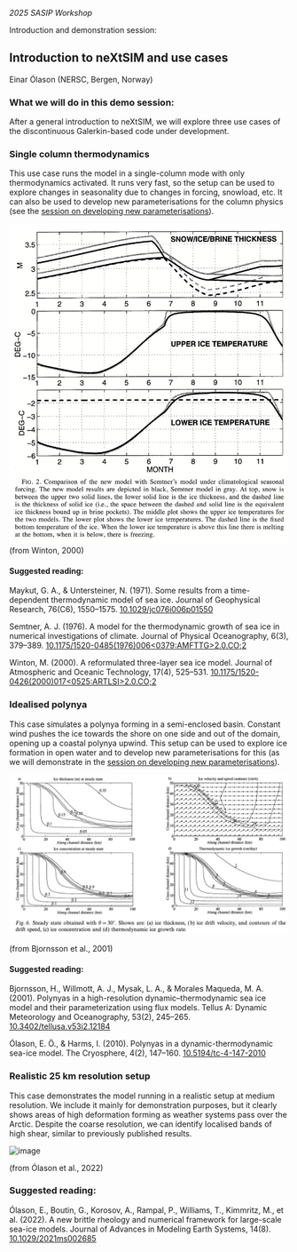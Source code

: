 _2025 SASIP Workshop_

Introduction and demonstration session:

## Introduction to neXtSIM and use cases
Einar Ólason (NERSC, Bergen, Norway)

### What we will do in this demo session:
After a general introduction to neXtSIM, we will explore three use cases of the discontinuous Galerkin-based code under development.

### Single column thermodynamics
This use case runs the model in a single-column mode with only thermodynamics activated. It runs very fast, so the setup can be used to explore changes in seasonality due to changes in forcing, snowload, etc. It can also be used to develop new parameterisations for the column physics (see the [session on developing new parameterisations](../nextsim-param/README.md)).

![image](figures/Winton_2000_Fig2.png)
(from Winton, 2000)


#### Suggested reading:

Maykut, G. A., & Untersteiner, N. (1971). Some results from a time-dependent thermodynamic model of sea ice. Journal of Geophysical Research, 76(C6), 1550–1575. [10.1029/jc076i006p01550](https://doi.org/10.1029/jc076i006p01550)

Semtner, A. J. (1976). A model for the thermodynamic growth of sea ice in numerical investigations of climate. Journal of Physical Oceanography, 6(3), 379–389. [10.1175/1520-0485(1976)006<0379:AMFTTG>2.0.CO;2](https://doi.org/10.1175/1520-0485(1976)006<0379:AMFTTG>2.0.CO;2)

Winton, M. (2000). A reformulated three-layer sea ice model. Journal of Atmospheric and Oceanic Technology, 17(4), 525–531. [10.1175/1520-0426(2000)017<0525:ARTLSI>2.0.CO;2](https://doi.org/10.1175/1520-0426(2000)017<0525:ARTLSI>2.0.CO;2)


### Idealised polynya
This case simulates a polynya forming in a semi-enclosed basin. Constant wind pushes the ice towards the shore on one side and out of the domain, opening up a coastal polynya upwind. This setup can be used to explore ice formation in open water and to develop new parameterisations for this (as we will demonstrate in the [session on developing new parameterisations](../nextsim-param/README.md)).

![image](figures/Bjornsson_etal_2001_Fig6.png)

(from Bjornsson et al., 2001)


#### Suggested reading:

Bjornsson, H., Willmott, A. J., Mysak, L. A., & Morales Maqueda, M. A. (2001). Polynyas in a high-resolution dynamic–thermodynamic sea ice model and their parameterization using flux models. Tellus A: Dynamic Meteorology and Oceanography, 53(2), 245–265. [10.3402/tellusa.v53i2.12184](https://doi.org/10.3402/tellusa.v53i2.12184)

Ólason, E. Ö., & Harms, I. (2010). Polynyas in a dynamic-thermodynamic sea-ice model. The Cryosphere, 4(2), 147–160. [10.5194/tc-4-147-2010](https://doi.org/10.5194/tc-4-147-2010)

### Realistic 25 km resolution setup
This case demonstrates the model running in a realistic setup at medium resolution. We include it mainly for demonstration purposes, but it clearly shows areas of high deformation forming as weather systems pass over the Arctic. Despite the coarse resolution, we can identify localised bands of high shear, similar to previously published results.

![image](figures/Olason_etal_2022_Fig4.png)

(from Ólason et al., 2022)

### Suggested reading:

Ólason, E., Boutin, G., Korosov, A., Rampal, P., Williams, T., Kimmritz, M., et al. (2022). A new brittle rheology and numerical framework for large-scale sea-ice models. Journal of Advances in Modeling Earth Systems, 14(8). [10.1029/2021ms002685](https://doi.org/10.1029/2021ms002685)


